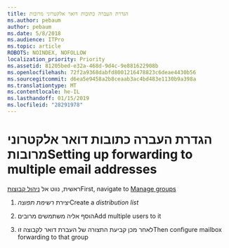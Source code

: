 ```yaml
---
title: הגדרת העברה כתובות דואר אלקטרוני מרובות
ms.author: pebaum
author: pebaum
ms.date: 5/8/2018
ms.audience: ITPro
ms.topic: article
ROBOTS: NOINDEX, NOFOLLOW
localization_priority: Priority
ms.assetid: 81205bed-e32a-468d-9d4c-9e881622908b
ms.openlocfilehash: 72f2a9368dabfd8001216478823c6deae4430b56
ms.sourcegitcommit: d6ea5e9458a2b8ceaab3ac4bd483e1130b9a398a
ms.translationtype: MT
ms.contentlocale: he-IL
ms.lasthandoff: 01/15/2019
ms.locfileid: "28291978"
---
```

# <a name="setting-up-forwarding-to-multiple-email-addresses"></a><span data-ttu-id="9894d-102">הגדרת העברה כתובות דואר אלקטרוני מרובות</span><span class="sxs-lookup"><span data-stu-id="9894d-102">Setting up forwarding to multiple email addresses</span></span>

<span data-ttu-id="9894d-103">ראשית, נווט אל [ניהול קבוצות](https://portal.office.com/adminportal/home#/groups)</span><span class="sxs-lookup"><span data-stu-id="9894d-103">First, navigate to [Manage groups](https://portal.office.com/adminportal/home#/groups)</span></span>
  
1. <span data-ttu-id="9894d-104">יצירת *רשימת תפוצה*</span><span class="sxs-lookup"><span data-stu-id="9894d-104">Create a  *distribution list*</span></span> 
    
2. <span data-ttu-id="9894d-105">הוסף אליה משתמשים מרובים</span><span class="sxs-lookup"><span data-stu-id="9894d-105">Add multiple users to it</span></span>
    
3. <span data-ttu-id="9894d-106">לאחר מכן קביעת התצורה של העברת דואר לקבוצה זו</span><span class="sxs-lookup"><span data-stu-id="9894d-106">Then configure mailbox forwarding to that group</span></span>
    

